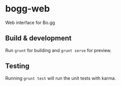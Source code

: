 # bogg-web

Web interface for Bo.gg

## Build & development

Run `grunt` for building and `grunt serve` for preview.

## Testing

Running `grunt test` will run the unit tests with karma.
